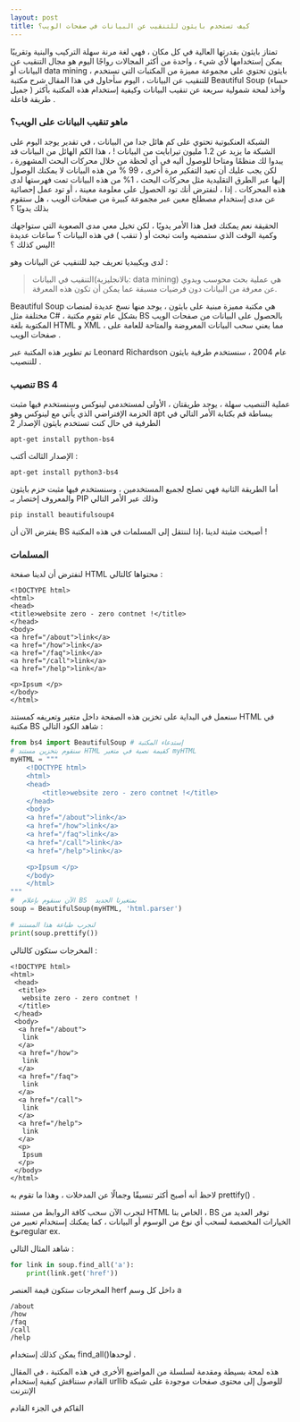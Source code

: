 ```yaml
---
layout: post
title: كيف تستخدم بايثون للتنقيب عن البيانات في صفحات الويب؟
---
```


تمتاز بايثون بقدرتها العالية في كل مكان ، فهي لغة مرنة سهلة التركيب والبنية وتقريبًا يمكن إستخدامها لأي شيء ، واحدة من أكثر المجالات رواجًا اليوم هو مجال التنقيب عن البيانات أو data mining  ، بايثون تحتوي على مجموعة مميزة من المكتبات التي تستخدم للتنقيب عن البيانات ، اليوم سأحاول في هذا المقال شرح مكتبة Beautiful Soup (حساء جميل )  وأخذ لمحة شمولية سريعة عن تنقيب البيانات وكيفية إستخدام هذه المكتبة بأكثر طريقة فاعلة .

### ماهو تنقيب البيانات على الويب؟
الشبكة العنكبوتية تحتوي على كم هائل جدا من  البيانات ، في تقدير يوجد اليوم على الشبكة ما يزيد عن 1.2 مليون تيرابايت من البيانات ! ، هذا الكم الهائل من البيانات قد يبدوا لك منظمًا ومتاحا للوصول أليه في أي لحظة من خلال محركات البحث المشهورة ، لكن يجب عليك أن تعيد التفكير مرة أخرى ، 99 % من هذه البيانات لا يمكنك الوصول إليها عبر الطرق التقليدية مثل محركات البحث  ، 1% من هذه البيانات تمت فهرستها لدى هذه المحركات .
إذا ، لنفترض أنك تود الحصول على معلومة معينة ، أو تود عمل إحصائية عن مدى إستخدام مصطلح معين عبر مجموعة كبيرة من صفحات الويب ، هل ستقوم بذلك يدويًا ؟

الحقيقة نعم يمكنك فعل هذا اﻷمر يدويًا  ، لكن تخيل معي مدى الصعوبة التي ستواجهك وكمية الوقت الذي ستمضيه وانت تبحث أو ( تنقب )  في هذه البيانات ؟ ساعات عديدة اليس كذلك ؟!

لدى ويكيبديا تعريف جيد للتنقيب عن البيانات وهو :
 >التنقيب في البيانات(بالانجليزية: data mining) هي عملية بحث محوسب ويدوي عن معرفة من البيانات دون فرضيات مسبقة عما يمكن أن تكون هذه المعرفة.
 
 Beautiful Soup هي مكتبة مميزة مبنية على بايثون ، يوجد منها نسخ عديدة لمنصات مختلفة مثل C#  ، بشكل عام تقوم مكتبة BS  بالحصول على البيانات من صفحات الويب المكتوبة بلغة HTML  و XML  ، مما يعني سحب البيانات المعروضة والمتاحة للعامة على صفحات الويب .
 
 تم تطوير هذه المكتبة عبر Leonard Richardson عام 2004 ، سنستخدم طرفية بايثون للتنصيب  .
 
### تنصيب BS 4 
عملية التنصيب سهلة ، يوجد طريقتان ، اﻷولى لمستخدمي لينوكس وسنستخدم فيها مثبت الحزمة الإفتراضي الذي يأتي مع لينوكس  وهو apt 
ببساطة قم بكتابة اﻷمر التالي في الطرفية  في حال كنت تستخدم بايثون الإصدار 2
```
apt-get install python-bs4
```

الإصدار الثالث أكتب :

```
apt-get install python3-bs4
```
أما الطريقة الثانية فهي تصلح لجميع المستخدمين ، وسنستخدم فيها مثبت حزم بايثون والمعروف إختصار بـ PIP  وذلك عبر الأمر التالي 
```
pip install beautifulsoup4
```

يفترض الآن أن BS أصبحت مثبتة لدينا ،إذا لننتقل إلى المسلمات في هذه المكتبة  !

### المسلمات 
لنفترض أن لدينا صفحة HTML محتواها كالتالي :
```
<!DOCTYPE html>
<html>
<head>
<title>website zero - zero contnet !</title>
</head>
<body>
<a href="/about">link</a>
<a href="/how">link</a>
<a href="/faq">link</a>
<a href="/call">link</a>
<a href="/help">link</a>

<p>Ipsum </p>
</body>
</html>
```
سنعمل في البداية على تخزين هذه الصفحة داخل متغير وتعريفه كمستند HTML في مكتبة BS
شاهد الكود التالي :

```python
from bs4 import BeautifulSoup # إستدعاء المكتبة
# سنقوم بتخزين مستند HTML كقيمة نصية في متغير myHTML
myHTML = """
	<!DOCTYPE html>
	<html>
	<head>
		<title>website zero - zero contnet !</title>
	</head>
	<body>
	<a href="/about">link</a>
	<a href="/how">link</a>
	<a href="/faq">link</a>
	<a href="/call">link</a>
	<a href="/help">link</a>

	<p>Ipsum </p>
	</body>
	</html>
"""
#  الآن سنقوم بإعلام BS  بمتغيرنا الجديد 
soup = BeautifulSoup(myHTML, 'html.parser') 

# لنجرب طباعة هذا المستند
print(soup.prettify())

```
المخرجات ستكون كالتالي :


```
<!DOCTYPE html>
<html>
 <head>
  <title>
   website zero - zero contnet !
  </title>
 </head>
 <body>
  <a href="/about">
   link
  </a>
  <a href="/how">
   link
  </a>
  <a href="/faq">
   link
  </a>
  <a href="/call">
   link
  </a>
  <a href="/help">
   link
  </a>
  <p>
   Ipsum
  </p>
 </body>
</html>

```
لاحظ أنه أصبح أكثر تنسيقًا وجمالًا عن المدخلات  ، وهذا ما تقوم به prettify() .

لنجرب الآن سحب كافة الروابط من مستند HTML الخاص بنا  ، BS  توفر العديد من الخيارات المخصصة لسحب أي نوع من الوسوم أو البيانات ، كما يمكنك إستخدام تعبير من نوعregular ex.  

شاهد المثال التالي  :
```python
for link in soup.find_all('a'):
    print(link.get('href'))
```

المخرجات ستكون قيمة العنصر herf داخل كل وسم a
```
/about
/how
/faq
/call
/help
```
يمكن كذلك إستخدام find_all()لوحدها .

هذه لمحة بسيطة ومقدمة لسلسلة من المواضيع الأخرى في هذه المكتبة  ، في المقال القادم سنناقش كيفية إستخدام urllib  للوصول إلى محتوى صفحات موجودة على  شبكة الإنترنت

القاكم في الجزء القادم
